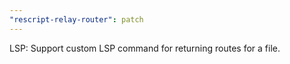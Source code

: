 ```yaml
---
"rescript-relay-router": patch
---
```


LSP: Support custom LSP command for returning routes for a file.
